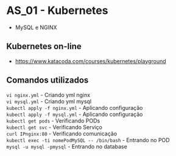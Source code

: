 # AS_01 - Kubernetes
- MySQL e NGINX

## Kubernetes on-line
- https://www.katacoda.com/courses/kubernetes/playground
  
## Comandos utilizados
```vi nginx.yml``` - Criando yml nginx </br>
```vi mysql.yml``` - Criando yml mysql </br>
```kubectl apply -f nginx.yml``` - Aplicando configuração </br>
```kubectl apply -f mysql.yml``` - Aplicando configuração </br>
```kubectl get pods``` - Verificando PODs </br>
```kubectl get svc``` - Verificando Serviço </br>
```curl IPnginx:80``` - Verificando comunicação </br>
```kubectl exec -ti nomePodMySQL -- /bin/bash``` - Entrando no POD </br>
```mysql -u mysql -pmysql``` - Entrando no database </br>